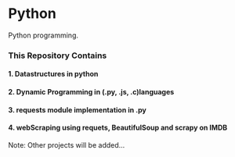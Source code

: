 # Python
Python programming.

### This Repository Contains
#### 1. Datastructures in python
#### 2. Dynamic Programming in (.py, .js, .c)languages
#### 3. requests module implementation in .py
#### 4. webScraping using requets, BeautifulSoup and scrapy on IMDB


Note: Other projects will be  added...
